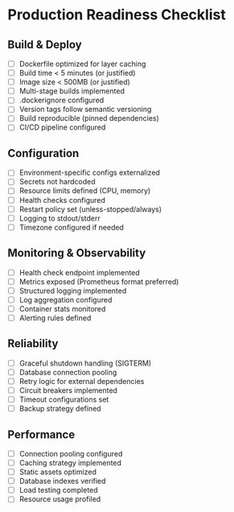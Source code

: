 # Production Readiness Checklist

## Build & Deploy
- [ ] Dockerfile optimized for layer caching
- [ ] Build time < 5 minutes (or justified)
- [ ] Image size < 500MB (or justified)
- [ ] Multi-stage builds implemented
- [ ] .dockerignore configured
- [ ] Version tags follow semantic versioning
- [ ] Build reproducible (pinned dependencies)
- [ ] CI/CD pipeline configured

## Configuration
- [ ] Environment-specific configs externalized
- [ ] Secrets not hardcoded
- [ ] Resource limits defined (CPU, memory)
- [ ] Health checks configured
- [ ] Restart policy set (unless-stopped/always)
- [ ] Logging to stdout/stderr
- [ ] Timezone configured if needed

## Monitoring & Observability
- [ ] Health check endpoint implemented
- [ ] Metrics exposed (Prometheus format preferred)
- [ ] Structured logging implemented
- [ ] Log aggregation configured
- [ ] Container stats monitored
- [ ] Alerting rules defined

## Reliability
- [ ] Graceful shutdown handling (SIGTERM)
- [ ] Database connection pooling
- [ ] Retry logic for external dependencies
- [ ] Circuit breakers implemented
- [ ] Timeout configurations set
- [ ] Backup strategy defined

## Performance
- [ ] Connection pooling configured
- [ ] Caching strategy implemented
- [ ] Static assets optimized
- [ ] Database indexes verified
- [ ] Load testing completed
- [ ] Resource usage profiled
